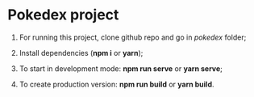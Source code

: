 # Pokedex project

1. For running this project, clone github repo and go in _pokedex_ folder;

2. Install dependencies (**npm i** or **yarn**);

3. To start in development mode: **npm run serve** or **yarn serve**;

4. To create production version: **npm run build** or **yarn build**.
